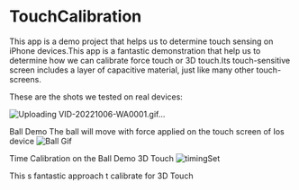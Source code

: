 # TouchCalibration
This app is a demo project that helps us to determine touch sensing on iPhone devices.This app is a fantastic demonstration that help us to determine how we can calibrate force touch or 3D touch.Its touch-sensitive screen includes a layer of capacitive material, just like many other touch-screens.

These are the shots we tested on real devices:


![Uploading VID-20221006-WA0001.gif…](![VID-20221006-WA0002](https://user-images.githubusercontent.com/25474407/194566384-82285ac8-abae-4822-a26f-60bca00678b4.gif)
)



Ball Demo
The ball will move with force applied on the touch screen of Ios device
![Ball Gif](https://user-images.githubusercontent.com/25474407/193982961-2fbb2dc4-6f65-459e-98e1-34c4b855f1d5.gif)


Time Calibration on the Ball Demo 3D Touch
![timingSet](https://user-images.githubusercontent.com/25474407/193984697-1b98f46a-0908-4bf2-8aa9-907e8cb00cd0.gif)

This s fantastic approach t calibrate for 3D Touch
